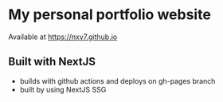 # My personal portfolio website

Available at https://nxy7.github.io

## Built with NextJS
- builds with github actions and deploys on gh-pages branch
- built by using NextJS SSG